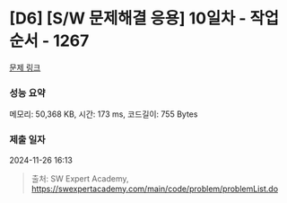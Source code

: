 # [D6] [S/W 문제해결 응용] 10일차 - 작업순서 - 1267 

[문제 링크](https://swexpertacademy.com/main/code/problem/problemDetail.do?contestProbId=AV18TrIqIwUCFAZN) 

### 성능 요약

메모리: 50,368 KB, 시간: 173 ms, 코드길이: 755 Bytes

### 제출 일자

2024-11-26 16:13



> 출처: SW Expert Academy, https://swexpertacademy.com/main/code/problem/problemList.do